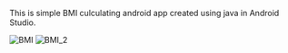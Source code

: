This is simple BMI culculating android app created using java in Android Studio.

![BMI](https://github.com/Rimzath/BMI-Android-app/assets/129421801/13d59ff0-624c-4248-afbe-985c200b98c3)
![BMI_2](https://github.com/Rimzath/BMI-Android-app/assets/129421801/676afa91-2bb8-44fb-804b-b211a6d51f66)
